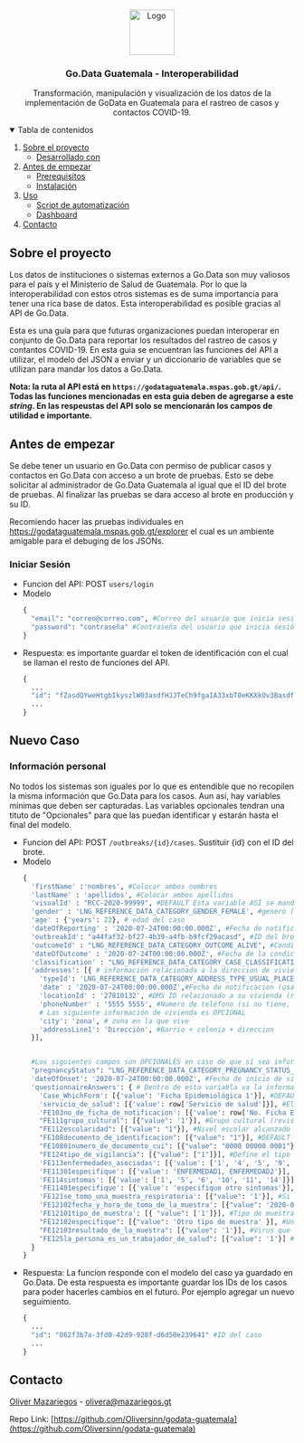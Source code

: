 <!--
*** Thanks for checking out the Best-README-Template. If you have a suggestion
*** that would make this better, please fork the repo and create a pull request
*** or simply open an issue with the tag "enhancement".
*** Thanks again! Now go create something AMAZING! :D
-->



<!-- PROJECT SHIELDS -->
<!--
*** I'm using markdown "reference style" links for readability.
*** Reference links are enclosed in brackets [ ] instead of parentheses ( ).
*** See the bottom of this document for the declaration of the reference variables
*** for contributors-url, forks-url, etc. This is an optional, concise syntax you may use.
*** https://www.markdownguide.org/basic-syntax/#reference-style-links
-->

<!-- PROJECT LOGO -->
<br />
<p align="center">
  <a href="https://github.com/othneildrew/Best-README-Template">
    <img src="https://extranet.who.int/goarn/sites/default/files/go.data_.png" alt="Logo"  height="80">
  </a>

  <h3 align="center">Go.Data Guatemala - Interoperabilidad</h3>

  <p align="center">
    Transformación, manipulación y visualización de los datos de la implementación de GoData en Guatemala para el rastreo de casos y contactos COVID-19.
  </p>
</p>



<!-- TABLE OF CONTENTS -->
<details open="open">
  <summary>Tabla de contenidos</summary>
  <ol>
    <li>
      <a href="#sobre-el-proyecto">Sobre el proyecto</a>
      <ul>
        <li><a href="#desarrollado-con">Desarrollado con</a></li>
      </ul>
    </li>
    <li>
      <a href="#antes-de-empezar">Antes de empezar</a>
      <ul>
        <li><a href="#prerequisitos">Prerequisitos</a></li>
        <li><a href="#instalacion">Instalación</a></li>
      </ul>
    </li>
    <li><a href="#uso">Uso</a>
      <ul>
        <li><a href="#script-de-automatización">Script de automatización</a></li>
        <li><a href="#dashboard">Dashboard</a></li>
      </ul>
    </li>
    <li><a href="#contacto">Contacto</a></li>
  </ol>
</details>



<!-- ABOUT THE PROJECT -->
## Sobre el proyecto

Los datos de instituciones o sistemas externos a Go.Data son muy valiosos para el país y el Ministerio de Salud de Guatemala. Por lo que la interoperabilidad con estos otros sistemas es de suma importancia para tener una rica base de datos. Esta interoperabilidad es posible gracias al API de Go.Data.

Esta es una guía para que futuras organizaciones puedan interoperar en conjunto de Go.Data para reportar los resultados del rastreo de casos y contantos COVID-19. En esta guia se encuentran las funciones del API a utilizar, el modelo del JSON a enviar y un diccionario de variables que se utilizan para mandar los datos a Go.Data.

<strong>Nota: la ruta al API está en `https://godataguatemala.mspas.gob.gt/api/`. Todas las funciones mencionadas en esta guia deben de agregarse a este <em>string</em>. En las respeustas del API solo se mencionarán los campos de utilidad e importante.</strong>

<!-- GETTING STARTED -->
## Antes de empezar

Se debe tener un usuario en Go.Data con permiso de publicar casos y contactos en Go.Data con acceso a un brote de pruebas. Esto se debe solicitar al administrador de Go.Data Guatemala al igual que el ID del brote de pruebas. Al finalizar las pruebas se dara acceso al brote en producción y su ID.

Recomiendo hacer las pruebas individuales en https://godataguatemala.mspas.gob.gt/explorer el cual es un ambiente amigable para el debuging de los JSONs.

### Iniciar Sesión

* Funcion del API: POST `users/login`
* Modelo
  ```python
  {
    "email": "correo@correo.com", #Correo del usuario que inicia sesión
    "password": "contraseña" #Contraseña del usuario que inicia sesión
  }
  ```
* Respuesta: es importante guardar el token de identificación con el cual se llaman el resto de funciones del API.
  ```python
  {
    ...
    "id": "fZasdQYweHtgbIkyszlW03asdfHJJTeCh9fgaIA33xbT0eKKXkOv3Basdfds0UC" #Token
    ...
  }
  ```


## Nuevo Caso

### Información personal

No todos los sistemas son iguales por lo que es entendible que no recopilen la misma información que Go.Data para los casos. Aun así, hay variables mínimas que deben ser capturadas. Las variables opcionales tendran una tituto de "Opcionales" para que las puedan identificar y estarán hasta el final del modelo.

* Funcion del API: POST `/outbreaks/{id}/cases`. Sustituir {id} con el ID del brote.
* Modelo
  ```python
  {
    'firstName' :'nombres', #Colocar ambos nombres
    'lastName' : 'apellidos', #Colocar ambos apellidos
    'visualId' : "RCC-2020-99999", #DEFAULT Esta variable ASÍ se manda! es la generadora de IDs
    'gender' : 'LNG_REFERENCE_DATA_CATEGORY_GENDER_FEMALE', #genero (revisar diccionario de variables)
    'age' : {'years': 22}, # edad del caso
    'dateOfReporting' : '2020-07-24T00:00:00.000Z', #Fecha de notificacion (usar ese formato para las fechas) 
    'outbreakId': "a44faf32-bf27-4b39-a4fb-b9fcf29acasd", #ID del brote
    'outcomeId' : "LNG_REFERENCE_DATA_CATEGORY_OUTCOME_ALIVE", #Condicion del paciente = Vivo (revisar diccionario de variables)
    'dateOfOutcome' : '2020-07-24T00:00:00.000Z', #Fecha de la condicion del paciente (puede ser la misma que la fecha de notificación)
    'classification' : "LNG_REFERENCE_DATA_CATEGORY_CASE_CLASSIFICATION_SUSPECT", #Clasificación epidemiológica = Sospechos (revisar diccionario de variables)
    'addresses': [{ # información relacionada a la direccion de vivienda de la persona              
      'typeId': 'LNG_REFERENCE_DATA_CATEGORY_ADDRESS_TYPE_USUAL_PLACE_OF_RESIDENCE', #DEFAULT Esta variable ASÍ se manda!
      'date' : '2020-07-24T00:00:00.000Z',#Fecha de notificacion (usar ese formato para las fechas)
      'locationId' : '27810132', #DMS ID relacionado a su vivienda (revisar base de datos de locationsID)
      'phoneNumber' : '5555 5555', #Numero de teléfono (si no tiene, enviar un string vacio '')
      # Las siguiente información de vivienda es OPCIONAL
      'city': 'zona', # zona en la que vive
      'addressLine1': 'Dirección', #Barrio + colonia + direccion
    }],


    #Los siguientes campos son OPCIONALES en caso de que sí sea información captada
    "pregnancyStatus": "LNG_REFERENCE_DATA_CATEGORY_PREGNANCY_STATUS_YES_TRIMESTER_UNKNOWN", #Estado de embarazo = Si (revisar diccionario de variables)
    'dateOfOnset': '2020-07-24T00:00:00.000Z', #Fecha de inicio de sintomas,
    'questionnaireAnswers': { # Dentro de esta variabla va la información de la ficha epidemiológica del MSPAS e información relacionada a los seguimientos de CASOS
      'Case_WhichForm': [{'value': 'Ficha Epidemiológica 1'}], #DEFAULT Esta variable ASÍ se manda! esta variable es necesaria para ingresar información en esta sección!
      'servicio_de_salud': [{'value': row['Servicio de salud']}], #El servicio de salud que captura el caso (e.g. Nombre del Hospital o Nombre de la institucion que interopera)
      'FE103no_de_ficha_de_notificacion': [{'value': row['No. Ficha Epidemiológica']}], # ID ficha de notificacíon
      "FE111grupo_cultural": [{"value": '1'}], #Grupo cultural (revisar diccionario de variables para ver correlativo)
      "FE112escolaridad": [{"value": "1"}], #Nivel escolar alcanzado (revisar diccionario de variabels para ver correlativo)
      "FE108documento_de_identificacion": [{"value": "1"}], #DEFAULT esta variable así se manda! Define que el documento de identificación es el DPI y el OBLIGATORIA para agregar DPI
      "FE10801numero_de_documento_cui": [{"value": "0000 00000 0001"}], #CUI (es obligatoria la variable anterior)
      "FE124tipo_de_vigilancia": [{"value": ["1"]}], #Define el tipo de vigilancia que se dara al caso ETI/IRAG (revisar diccionario de variables para ver correlativo)
      'FE113enfermedades_asociadas': [{'value': ['1', '4', '5', '9', '11', '14']}], #Enfermedades asociadas al caso. Pueden ser multiples por lo que se separan con comas "," (revisar diccionario de variables para ver correlativo)
      'FE11301especifique': [{'value': 'ENFERMEDAD1, ENFERMEDAD2'}], #Una de las opciones de enfermedades asociadas (variable anterior) es "otro" la cual se especifica en esta variable
      'FE114sintomas': [{'value': ['1', '5', '6', '10', '11', '14']}], #Sintomas del caso. Pueden ser multiples por lo que se separan con comas "," (revisar diccionario de variables para ver correlativo)
      'FE11401especifique': [{'value': 'especifique otro sintomas'}], #Una de las opciones de los sintomas (variable anterior) es "otro" la cual se especifica en esta variable
      'FE121se_tomo_una_muestra_respiratoria': [{"value": '1'}], #Si se tomo muestra respiratoria: SI/NO == 1/2. OBLIGATORIA para ingresar cualquier información relacionada a la prueba respiratoria (revisar diccionario de variables para ver correlativo)
      'FE12102fecha_y_hora_de_toma_de_la_muestra': [{"value": '2020-07-24T00:00:00.000Z'}],  #Fecha en que se tomo la muestra respiratorio (seguir el formato de fecha)
      'FE12101tipo_de_muestra': [{ "value": ['1']}], #Tipo de muestra respiratoria (revisar diccionario de variables)
      "FE12102especifique": [{"value": 'Otro tipo de muestra' }], #Una de las opciones de muestra respiratoria (variable anterior) es "otro" la cual se especifica en esta variable
      "FE12103resultado_de_la_muestra": [{"value": '1'}], #Virus que se detecto de la muestra respiratoria
      "FE125la_persona_es_un_trabajador_de_salud": [{"value": '1'}] #Si el caso es un trabajador de salud (en caso no lo sea no agregar este campo)
    }
  }
  ```
* Respuesta: La funcion responde con el modelo del caso ya guardado en Go.Data. De esta respuesta es importante guardar los IDs de los casos para poder hacerles cambios en el futuro. Por ejemplo agregar un nuevo seguimiento.
  ```python
  {
    ...
    "id": "062f3b7a-3fd0-42d9-928f-d6d50e239641" #ID del caso
    ...
  }
  ```


<!-- CONTACT -->
## Contacto

[Oliver Mazariegos](https://mazariegos.gt/) - olivera@mazariegos.gt

Repo Link: [https://github.com/Oliversinn/godata-guatemala](https://github.com/Oliversinn/godata-guatemala)

